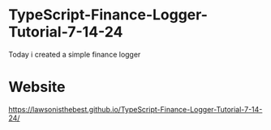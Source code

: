 # TypeScript-Finance-Logger-Tutorial-7-14-24
Today i created a simple finance logger
# Website
https://lawsonisthebest.github.io/TypeScript-Finance-Logger-Tutorial-7-14-24/
